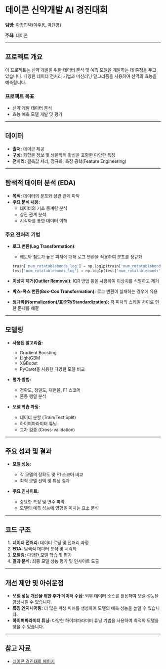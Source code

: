 
# 데이콘 신약개발 AI 경진대회

**팀명:** 아경핀텍(이주용, 박단영)

**주최:** 데이콘

---

## 프로젝트 개요
이 프로젝트는 신약 개발을 위한 데이터 분석 및 예측 모델을 개발하는 데 중점을 두고 있습니다. 다양한 데이터 전처리 기법과 머신러닝 알고리즘을 사용하여 신약의 효능을 예측합니다.

### 프로젝트 목표
- 신약 개발 데이터 분석
- 효능 예측 모델 개발 및 평가

---

## 데이터
- **출처:** 데이콘 제공
- **구성:** 화합물 정보 및 생물학적 활성을 포함한 다양한 특징
- **전처리:** 결측값 처리, 정규화, 특징 공학(Feature Engineering)

---

## 탐색적 데이터 분석 (EDA)
- **목적:** 데이터의 분포와 상관 관계 파악
- **주요 분석 내용:**
  - 데이터의 기초 통계량 분석
  - 상관 관계 분석
  - 시각화를 통한 데이터 이해

### 주요 전처리 기법
- **로그 변환(Log Transformation):**
  - 왜도와 첨도가 높은 피처에 대해 로그 변환을 적용하여 분포를 정규화
  ```python
  train['num_rotatablebonds_log'] = np.log1p(train['num_rotatablebonds'])
  test['num_rotatablebonds_log'] = np.log1p(test['num_rotatablebonds'])
  ```

- **이상치 제거(Outlier Removal):** IQR 방법 등을 사용하여 이상치를 식별하고 제거
- **박스-콕스 변환(Box-Cox Transformation):** 로그 변환이 실패하는 경우에 유용
- **정규화(Normalization)/표준화(Standardization):** 각 피처의 스케일 차이로 인한 문제를 해결

---

## 모델링
- **사용된 알고리즘:**
  - Gradient Boosting
  - LightGBM
  - XGBoost
  - PyCaret을 사용한 다양한 모델 비교

- **평가 방법:**
  - 정확도, 정밀도, 재현율, F1 스코어
  - 혼동 행렬 분석

- **모델 학습 과정:**
  - 데이터 분할 (Train/Test Split)
  - 하이퍼파라미터 튜닝
  - 교차 검증 (Cross-validation)

---

## 주요 성과 및 결과
- **모델 성능:**
  - 각 모델의 정확도 및 F1 스코어 비교
  - 최적 모델 선택 및 튜닝 결과

- **주요 인사이트:**
  - 중요한 특징 및 변수 파악
  - 모델의 예측 성능에 영향을 미치는 요소 분석

---

## 코드 구조
1. **데이터 전처리:** 데이터 로딩 및 전처리 과정
2. **EDA:** 탐색적 데이터 분석 및 시각화
3. **모델링:** 다양한 모델 학습 및 평가
4. **결과 분석:** 최종 모델 성능 평가 및 인사이트 도출

---

## 개선 제안 및 아쉬운점
- **모델 성능 개선을 위한 추가 데이터 수집:** 외부 데이터 소스를 활용하여 모델 성능을 향상시킬 수 있습니다.
- **특징 엔지니어링:** 더 많은 파생 피처를 생성하여 모델의 예측 성능을 높일 수 있습니다.
- **하이퍼파라미터 튜닝:** 다양한 하이퍼파라미터 튜닝 기법을 사용하여 최적의 모델을 찾을 수 있습니다.

---

## 참고 자료
- [데이콘 경진대회 페이지](https://dacon.io/competitions/official/236127/overview/description)
